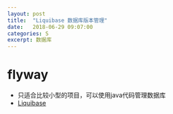 ```yaml
---
layout: post
title:  "Liquibase 数据库版本管理"
date:   2018-06-29 09:07:00
categories: S
excerpt: 数据库
---
```


# flyway
- 只适合比较小型的项目，可以使用java代码管理数据库
- [Liquibase](https://github.com/liquibase/liquibase)